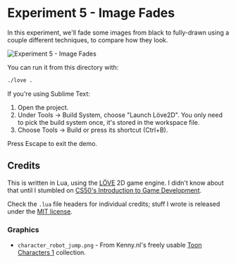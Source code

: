 # Experiment 5 - Image Fades

In this experiment, we'll fade some images from black to fully-drawn using a
couple different techniques, to compare how they look.

![Experiment 5 - Image Fades](experiment-5.png)

You can run it from this directory with:

```sh
./love .
```

If you're using Sublime Text:

1. Open the project.
1. Under Tools -> Build System, choose "Launch Löve2D". You only need to pick
   the build system once, it's stored in the workspace file.
1. Choose Tools -> Build or press its shortcut (Ctrl+B).

Press Escape to exit the demo.

## Credits

This is written in Lua, using the [LÖVE](https://love2d.org/) 2D game engine. I
didn't know about that until I stumbled on [CS50's Introduction to Game
Development](https://www.edx.org/course/cs50s-introduction-to-game-development).

Check the `.lua` file headers for individual credits; stuff I wrote is released
under the [MIT license](LICENSE.md).

### Graphics

* `character_robot_jump.png` - From Kenny.nl's freely usable
  [Toon Characters 1](https://kenney.nl/assets/toon-characters-1) collection.
